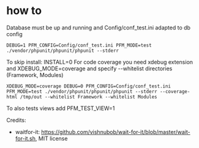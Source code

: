 # how to

Database must be up and running and Config/conf_test.ini adapted to db config

    DEBUG=1 PFM_CONFIG=Config/conf_test.ini PFM_MODE=test ./vendor/phpunit/phpunit/phpunit --stderr

To skip install: INSTALL=0
For code coverage you need xdebug extension and XDEBUG_MODE=coverage and specify --whitelist directories (Framework, Modules)

    XDEBUG_MODE=coverage DEBUG=0 PFM_CONFIG=Config/conf_test.ini PFM_MODE=test ./vendor/phpunit/phpunit/phpunit --stderr --coverage-html /tmp/out --whitelist Framework --whitelist Modules

To also tests views add PFM_TEST_VIEW=1

Credits:

* waitfor-it: https://github.com/vishnubob/wait-for-it/blob/master/wait-for-it.sh, MIT license
